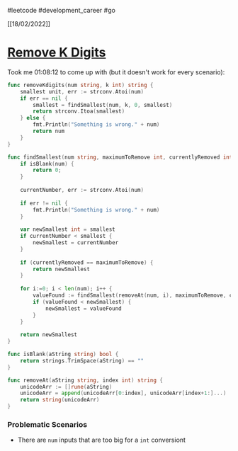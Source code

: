 #leetcode #development_career #go

[[18/02/2022]]
# [Remove K Digits](https://leetcode.com/problems/remove-k-digits/)
Took me 01:08:12 to come up with (but it doesn't work for every scenario):
```go
func removeKdigits(num string, k int) string {
    smallest unit, err := strconv.Atoi(num)
    if err == nil {
        smallest = findSmallest(num, k, 0, smallest)
        return strconv.Itoa(smallest)
    } else {
        fmt.Println("Something is wrong." + num)
        return num
    }
}

func findSmallest(num string, maximumToRemove int, currentlyRemoved int, smallest int) int {
    if isBlank(num) {
        return 0;
    }
    
    currentNumber, err := strconv.Atoi(num)
    
    if err != nil {
        fmt.Println("Something is wrong." + num)
    }
    
    var newSmallest int = smallest
    if currentNumber < smallest {
        newSmallest = currentNumber
    }
    
    if (currentlyRemoved == maximumToRemove) {
        return newSmallest
    }
    
    for i:=0; i < len(num); i++ {
        valueFound := findSmallest(removeAt(num, i), maximumToRemove, currentlyRemoved + 1, newSmallest)
        if (valueFound < newSmallest) {
            newSmallest = valueFound
        }
    }
    
    return newSmallest
}

func isBlank(aString string) bool {
    return strings.TrimSpace(aString) == ""
}

func removeAt(aString string, index int) string {
    unicodeArr := []rune(aString)
    unicodeArr = append(unicodeArr[0:index], unicodeArr[index+1:]...)
    return string(unicodeArr)
}
```
### Problematic Scenarios
- There are `num` inputs that are too big for a `int` conversiont